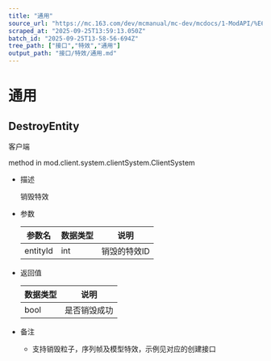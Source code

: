 ```yaml
---
title: "通用"
source_url: "https://mc.163.com/dev/mcmanual/mc-dev/mcdocs/1-ModAPI/%E6%8E%A5%E5%8F%A3/%E7%89%B9%E6%95%88/%E9%80%9A%E7%94%A8.html"
scraped_at: "2025-09-25T13:59:13.050Z"
batch_id: "2025-09-25T13-58-56-694Z"
tree_path: ["接口","特效","通用"]
output_path: "接口/特效/通用.md"
---
```


#  通用

##  DestroyEntity

客户端

method in mod.client.system.clientSystem.ClientSystem

*   描述
    
    销毁特效
    
*   参数
    
    | 参数名 | 数据类型 | 说明 |
    | --- | --- | --- |
    | entityId | int | 销毁的特效ID |
    
*   返回值
    
    | 数据类型 | 说明 |
    | --- | --- |
    | bool | 是否销毁成功 |
    
*   备注
    
    *   支持销毁粒子，序列帧及模型特效，示例见对应的创建接口